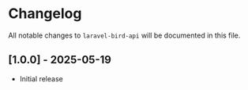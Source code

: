 # Changelog

All notable changes to `laravel-bird-api` will be documented in this file.

## [1.0.0] - 2025-05-19

- Initial release
